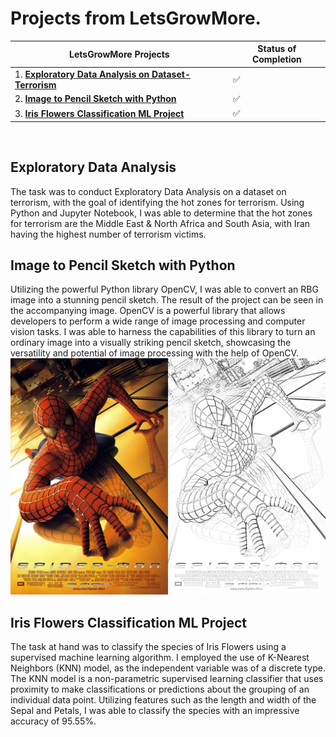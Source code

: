 # **Projects from LetsGrowMore.**

| LetsGrowMore Projects | Status of Completion |
| ----- | -----|
| 1. [**Exploratory Data Analysis on Dataset-Terrorism**](https://github.com/SumitxThokar/LetsGrowMoreProjects/blob/main/Global%20terrorism/GlobalTerrrorism.ipynb) | :white_check_mark: |
| 2. [**Image to Pencil Sketch with Python**](https://github.com/SumitxThokar/LetsGrowMoreProjects/blob/main/Pencil%20image%20converter/Pencil_Sketch_Converter.ipynb)  |:white_check_mark: |
| 3. [**Iris Flowers Classification ML Project**](https://github.com/SumitxThokar/LetsGrowMoreProjects/blob/main/Iris/IrisFlowerClassificationwithKNN.ipynb) | :white_check_mark: |
<br>

## Exploratory Data Analysis

The task was to conduct Exploratory Data Analysis on a dataset on terrorism, with the goal of identifying the hot zones for terrorism. Using Python and Jupyter Notebook, I was able to determine that the hot zones for terrorism are the Middle East & North Africa and South Asia, with Iran having the highest number of terrorism victims.<br>

## Image to Pencil Sketch with Python
Utilizing the powerful Python library OpenCV, I was able to convert an RBG image into a stunning pencil sketch. The result of the project can be seen in the accompanying image. OpenCV is a powerful library that allows developers to perform a wide range of image processing and computer vision tasks. I was able to harness the capabilities of this library to turn an ordinary image into a visually striking pencil sketch, showcasing the versatility and potential of image processing with the help of OpenCV.
![Result](https://github.com/SumitxThokar/LetsGrowMoreProjects/blob/main/Pencil%20image%20converter/pencilsketch.jpg)
<br>
## Iris Flowers Classification ML Project
The task at hand was to classify the species of Iris Flowers using a supervised machine learning algorithm. I employed the use of K-Nearest Neighbors (KNN) model, as the independent variable was of a discrete type. The KNN model is a non-parametric supervised learning classifier that uses proximity to make classifications or predictions about the grouping of an individual data point. Utilizing features such as the length and width of the Sepal and Petals, I was able to classify the species with an impressive accuracy of 95.55%.

